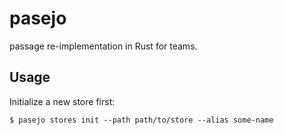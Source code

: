 # pasejo

passage re-implementation in Rust for teams.

## Usage

Initialize a new store first:

```console
$ pasejo stores init --path path/to/store --alias some-name
```
